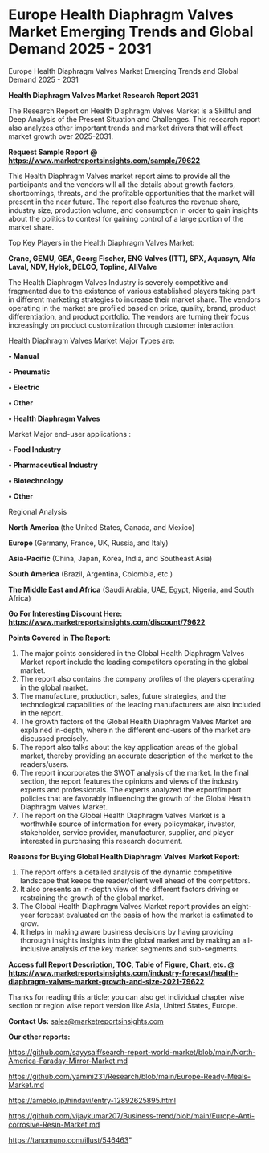 # Europe Health Diaphragm Valves Market Emerging Trends and Global Demand 2025 - 2031
Europe Health Diaphragm Valves Market Emerging Trends and Global Demand 2025 - 2031

<strong>Health Diaphragm Valves Market Research Report 2031</strong>

The Research Report on Health Diaphragm Valves Market is a Skillful and Deep Analysis of the Present Situation and Challenges. This research report also analyzes other important trends and market drivers that will affect market growth over 2025-2031.

<strong>Request Sample Report @ <a href=https://www.marketreportsinsights.com/sample/79622>https://www.marketreportsinsights.com/sample/79622</a></strong>

This Health Diaphragm Valves market report aims to provide all the participants and the vendors will all the details about growth factors, shortcomings, threats, and the profitable opportunities that the market will present in the near future. The report also features the revenue share, industry size, production volume, and consumption in order to gain insights about the politics to contest for gaining control of a large portion of the market share.

Top Key Players in the Health Diaphragm Valves Market:

<strong>Crane, GEMU, GEA, Georg Fischer, ENG Valves (ITT), SPX, Aquasyn, Alfa Laval, NDV, Hylok, DELCO, Topline, AllValve</strong>

The Health Diaphragm Valves Industry is severely competitive and fragmented due to the existence of various established players taking part in different marketing strategies to increase their market share. The vendors operating in the market are profiled based on price, quality, brand, product differentiation, and product portfolio. The vendors are turning their focus increasingly on product customization through customer interaction.

Health Diaphragm Valves Market Major Types are:

<strong>• Manual

• Pneumatic

• Electric

• Other

• Health Diaphragm Valves</strong>

Market Major end-user applications :

<strong>• Food Industry

• Pharmaceutical Industry

• Biotechnology

• Other</strong>

Regional Analysis

</u><strong><b>North America</b></strong> (the United States, Canada, and Mexico)

<strong><b>Europe </b></strong>(Germany, France, UK, Russia, and Italy)

<strong><b>Asia-Pacific</b></strong> (China, Japan, Korea, India, and Southeast Asia)

<strong><b>South America</b></strong> (Brazil, Argentina, Colombia, etc.)

<strong><b>The Middle East and Africa</b></strong> (Saudi Arabia, UAE, Egypt, Nigeria, and South Africa)

<strong>Go For Interesting Discount Here: <a href=https://www.marketreportsinsights.com/discount/79622>https://www.marketreportsinsights.com/discount/79622</a></strong>

<strong>Points Covered in The Report:</strong>
<ol>
  <li>The major points considered in the Global Health Diaphragm Valves Market report include the leading competitors operating in the global market.</li>
  <li>The report also contains the company profiles of the players operating in the global market.</li>
  <li>The manufacture, production, sales, future strategies, and the technological capabilities of the leading manufacturers are also included in the report.</li>
  <li>The growth factors of the Global Health Diaphragm Valves Market are explained in-depth, wherein the different end-users of the market are discussed precisely.</li>
  <li>The report also talks about the key application areas of the global market, thereby providing an accurate description of the market to the readers/users.</li>
  <li>The report incorporates the SWOT analysis of the market. In the final section, the report features the opinions and views of the industry experts and professionals. The experts analyzed the export/import policies that are favorably influencing the growth of the Global Health Diaphragm Valves Market.</li>
  <li>The report on the Global Health Diaphragm Valves Market is a worthwhile source of information for every policymaker, investor, stakeholder, service provider, manufacturer, supplier, and player interested in purchasing this research document.</li>
</ol>
<strong>Reasons for Buying Global Health Diaphragm Valves Market Report:</strong>

<ol>
  <li>The report offers a detailed analysis of the dynamic competitive landscape that keeps the reader/client well ahead of the competitors.</li>
  <li>It also presents an in-depth view of the different factors driving or restraining the growth of the global market.</li>
  <li>The Global Health Diaphragm Valves Market report provides an eight-year forecast evaluated on the basis of how the market is estimated to grow.</li>
  <li>It helps in making aware business decisions by having providing thorough insights insights into the global market and by making an all-inclusive analysis of the key market segments and sub-segments.</li>
</ol>
<strong>Access full Report Description, TOC, Table of Figure, Chart, etc. @ <a href=https://www.marketreportsinsights.com/industry-forecast/health-diaphragm-valves-market-growth-and-size-2021-79622>https://www.marketreportsinsights.com/industry-forecast/health-diaphragm-valves-market-growth-and-size-2021-79622</a></strong>


Thanks for reading this article; you can also get individual chapter wise section or region wise report version like Asia, United States, Europe.

<strong>Contact Us:</strong>
sales@marketreportsinsights.com

<strong>Our other reports:</strong>

<a href=https://github.com/sayysaif/search-report-world-market/blob/main/North-America-Faraday-Mirror-Market.md>https://github.com/sayysaif/search-report-world-market/blob/main/North-America-Faraday-Mirror-Market.md</a>

<a href=https://github.com/yamini231/Research/blob/main/Europe-Ready-Meals-Market.md>https://github.com/yamini231/Research/blob/main/Europe-Ready-Meals-Market.md</a>

<a href=https://ameblo.jp/hindavi/entry-12892625895.html>https://ameblo.jp/hindavi/entry-12892625895.html</a>

<a href=https://github.com/vijaykumar207/Business-trend/blob/main/Europe-Anti-corrosive-Resin-Market.md>https://github.com/vijaykumar207/Business-trend/blob/main/Europe-Anti-corrosive-Resin-Market.md</a>

<a href=https://tanomuno.com/illust/546463>https://tanomuno.com/illust/546463</a>"
